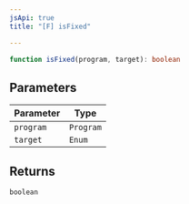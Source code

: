 ```yaml
---
jsApi: true
title: "[F] isFixed"

---
```

```ts
function isFixed(program, target): boolean
```

## Parameters

| Parameter | Type |
| ------ | ------ |
| `program` | `Program` |
| `target` | `Enum` |

## Returns

`boolean`
